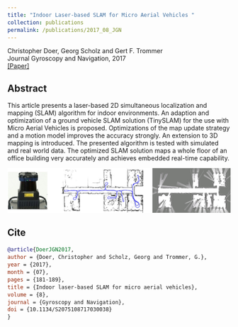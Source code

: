 ```yaml
---
title: "Indoor Laser-based SLAM for Micro Aerial Vehicles "
collection: publications
permalink: /publications/2017_08_JGN
---
```

Christopher Doer, Georg Scholz and Gert F. Trommer   
Journal Gyroscopy and Navigation, 2017  
[[Paper]](https://link.springer.com/article/10.1134/S2075108717030038)

## Abstract 
This article presents a laser-based 2D simultaneous localization and mapping (SLAM) algorithm for indoor environments. 
An adaption and optimization of a ground vehicle SLAM solution (TinySLAM) for the use with Micro Aerial Vehicles is proposed. 
Optimizations of the map update strategy and a motion model improves the accuracy strongly. 
An extension to 3D mapping is introduced. The presented algorithm is tested with simulated and real world data. 
The optimized SLAM solution maps a whole floor of an office building very accurately and achieves embedded real-time capability.

![image](../images/publications/teaser_jgn2017.jpg)

## Cite
~~~bibtex
@article{DoerJGN2017,
author = {Doer, Christopher and Scholz, Georg and Trommer, G.},
year = {2017},
month = {07},
pages = {181-189},
title = {Indoor laser-based SLAM for micro aerial vehicles},
volume = {8},
journal = {Gyroscopy and Navigation},
doi = {10.1134/S2075108717030038}
}
~~~